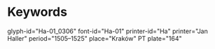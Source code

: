 # Keywords
glyph-id="Ha-01_0306"
font-id="Ha-01"
printer-id="Ha"
printer="Jan Haller"
period="1505–1525"
place="Kraków"
PT plate="164"
